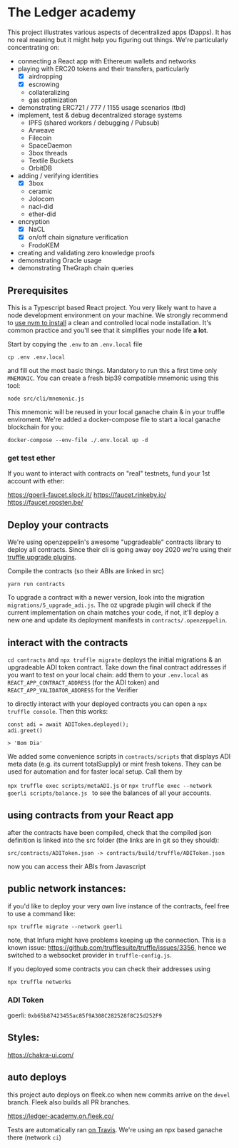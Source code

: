 # The Ledger academy

This project illustrates various aspects of decentralized apps (Dapps). It has no real meaning but it might help you figuring out things. We're particularly concentrating on:

- connecting a React app with Ethereum wallets and networks
- playing with ERC20 tokens and their transfers, particularly
  - [x] airdropping
  - [x] escrowing
  - collateralizing
  - gas optimization
- demonstrating ERC721 / 777 / 1155 usage scenarios (tbd)
- implement, test & debug decentralized storage systems
  - IPFS (shared workers / debugging / Pubsub)
  - Arweave
  - Filecoin
  - SpaceDaemon
  - 3box threads
  - Textile Buckets
  - OrbitDB
- adding / verifying identities
  - [x] 3box
  - ceramic
  - Jolocom
  - nacl-did
  - ether-did
- encryption
  - [x] NaCL
  - [x] on/off chain signature verification
  - FrodoKEM
- creating and validating zero knowledge proofs
- demonstrating Oracle usage
- demonstrating TheGraph chain queries

## Prerequisites

This is a Typescript based React project. You very likely want to have a node development environment on your machine. We strongly recommend to [use nvm to install](nvm.sh) a clean and controlled local node installation. It's common practice and you'll see that it simplifies your node life **a lot**.

Start by copying the `.env` to an `.env.local` file 

```
cp .env .env.local
```

and fill out the most basic things. Mandatory to run this a first time only `MNEMONIC`. You can create a fresh bip39 compatible mnemonic using this tool:

`node src/cli/mnemonic.js`

This mnemonic will be reused in your local ganache chain & in your truffle enviroment. We're added a docker-compose file to start a local ganache blockchain for you:

`docker-compose --env-file ./.env.local up -d`

### get test ether

If you want to interact with contracts on "real" testnets, fund your 1st account with ether:

https://goerli-faucet.slock.it/
https://faucet.rinkeby.io/
https://faucet.ropsten.be/


## Deploy your contracts

We're using openzeppelin's awesome "upgradeable" contracts library to deploy all contracts. Since their cli is going away eoy 2020 we're using their [truffle upgrade plugins](https://docs.openzeppelin.com/upgrades-plugins/1.x/).

Compile the contracts (so their ABIs are linked in src)
```
yarn run contracts
``` 

To upgrade a contract with a newer version, look into the migration `migrations/5_upgrade_adi.js`. The oz upgrade plugin will check if the current implementation on chain matches your code, if not, it'll deploy a new one and update its deployment manifests in `contracts/.openzeppelin`.

## interact with the contracts

`cd contracts` and `npx truffle migrate` deploys the initial migrations & an upgradeable ADI token contract. Take down the final contract addresses if you want to test on your local chain: add them to your `.env.local` as `REACT_APP_CONTRACT_ADDRESS` (for the ADI token) and `REACT_APP_VALIDATOR_ADDRESS` for the Verifier

to directly interact with your deployed contracts you can open a `npx truffle console`. Then this works:

```
const adi = await ADIToken.deployed();
adi.greet()

> 'Bom Dia'
```

We added some convenience scripts in `contracts/scripts` that displays ADI meta data (e.g. its current totalSupply) or mint fresh tokens. They can be used for automation and for faster local setup. Call them by

`npx truffle exec scripts/metaADI.js` or
`npx truffle exec --network goerli scripts/balance.js ` to see the balances of all your accounts.

## using contracts from your React app

after the contracts have been compiled, check that the compiled json definition is linked into the src folder (the links are in git so they should):

```
src/contracts/ADIToken.json -> contracts/build/truffle/ADIToken.json
```

now you can access their ABIs from Javascript

## public network instances:

if you'd like to deploy your very own live instance of the contracts, feel free to use a command like:

```
npx truffle migrate --network goerli
```

note, that Infura might have problems keeping up the connection. This is a known issue: https://github.com/trufflesuite/truffle/issues/3356, hence we switched to a websocket provider in `truffle-config.js`. 

If you deployed some contracts you can check their addresses using

```
npx truffle networks
```

### ADI Token
goerli: `0xb65b87423455ac85f9A308C282528f8C25d252F9`

## Styles:

https://chakra-ui.com/

## auto deploys

this project auto deploys on fleek.co when new commits arrive on the `devel` branch. Fleek also builds all PR branches.

https://ledger-academy.on.fleek.co/

Tests are automatically ran [on Travis](https://travis-ci.org/github/cod1ng-earth/ledger-academy). We're using an npx based ganache there (network `ci`)
